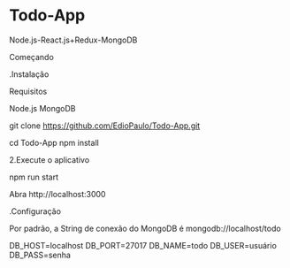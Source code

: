 # Todo-App
Node.js-React.js+Redux-MongoDB


Começando


.Instalação


Requisitos

Node.js
MongoDB

git clone https://github.com/EdioPaulo/Todo-App.git

cd Todo-App
npm install


2.Execute o aplicativo

npm run start

Abra http://localhost:3000



.Configuração


Por padrão, a String de conexão do MongoDB é mongodb://localhost/todo


DB_HOST=localhost
DB_PORT=27017
DB_NAME=todo
DB_USER=usuário
DB_PASS=senha


